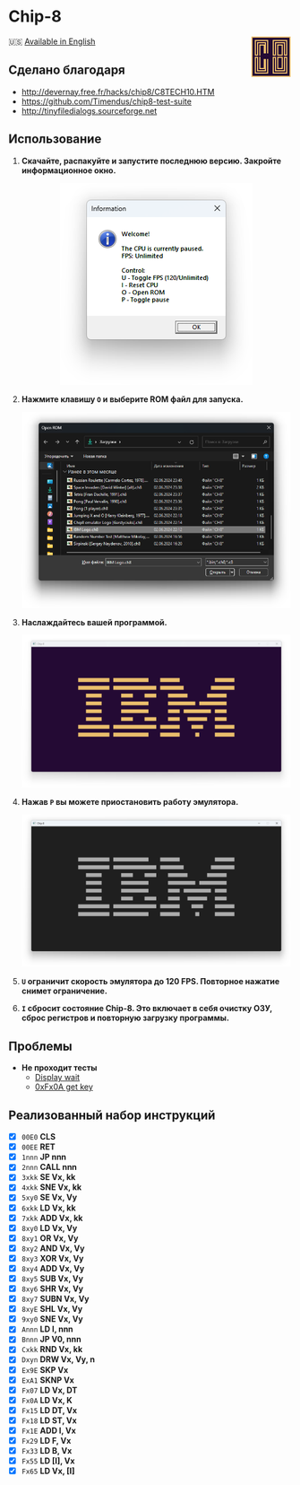 # Chip-8
<img width="70" height="72" align="right" src="pictures/logo.png">

🇺🇸 [Available in English](README.md)

## Сделано благодаря
- http://devernay.free.fr/hacks/chip8/C8TECH10.HTM
- https://github.com/Timendus/chip8-test-suite
- http://tinyfiledialogs.sourceforge.net

## Использование
1. **Скачайте, распакуйте и запустите последнюю версию. Закройте информационное окно.**
    <p align="center"><img src="pictures/scr01.png"></p>

2. **Нажмите клавишу `O` и выберите ROM файл для запуска.**
    <p align="center"><img src="pictures/scr02.png"></p>

3. **Наслаждайтесь вашей программой.**
    <p align="center"><img src="pictures/scr03.png"></p>

4. **Нажав `P` вы можете приостановить работу эмулятора.**
    <p align="center"><img src="pictures/scr04.png"></p>

5. **`U` ограничит скорость эмулятора до 120 FPS. Повторное нажатие снимет ограничение.**

6. **`I` сбросит состояние Chip-8. Это включает в себя очистку ОЗУ, сброс регистров и повторную загрузку программы.**

## Проблемы
- **Не проходит тесты**
    - [Display wait](https://github.com/Timendus/chip8-test-suite?tab=readme-ov-file#quirks-test)
    - [0xFx0A get key](https://github.com/Timendus/chip8-test-suite?tab=readme-ov-file#3-fx0a-getkey)

## Реализованный набор инструкций
- [x] `00E0` **CLS**
- [x] `00EE` **RET**
- [x] `1nnn` **JP nnn**
- [x] `2nnn` **CALL nnn**
- [x] `3xkk` **SE Vx, kk**
- [x] `4xkk` **SNE Vx, kk**
- [x] `5xy0` **SE Vx, Vy**
- [x] `6xkk` **LD Vx, kk**
- [x] `7xkk` **ADD Vx, kk**
- [x] `8xy0` **LD Vx, Vy**
- [x] `8xy1` **OR Vx, Vy**
- [x] `8xy2` **AND Vx, Vy**
- [x] `8xy3` **XOR Vx, Vy**
- [x] `8xy4` **ADD Vx, Vy**
- [x] `8xy5` **SUB Vx, Vy**
- [x] `8xy6` **SHR Vx, Vy**
- [x] `8xy7` **SUBN Vx, Vy**
- [x] `8xyE` **SHL Vx, Vy**
- [x] `9xy0` **SNE Vx, Vy**
- [x] `Annn` **LD I, nnn**
- [x] `Bnnn` **JP V0, nnn**
- [x] `Cxkk` **RND Vx, kk**
- [x] `Dxyn` **DRW Vx, Vy, n**
- [x] `Ex9E` **SKP Vx**
- [x] `ExA1` **SKNP Vx**
- [x] `Fx07` **LD Vx, DT**
- [x] `Fx0A` **LD Vx, K**
- [x] `Fx15` **LD DT, Vx**
- [x] `Fx18` **LD ST, Vx**
- [x] `Fx1E` **ADD I, Vx**
- [x] `Fx29` **LD F, Vx**
- [x] `Fx33` **LD B, Vx**
- [x] `Fx55` **LD [I], Vx**
- [x] `Fx65` **LD Vx, [I]**

